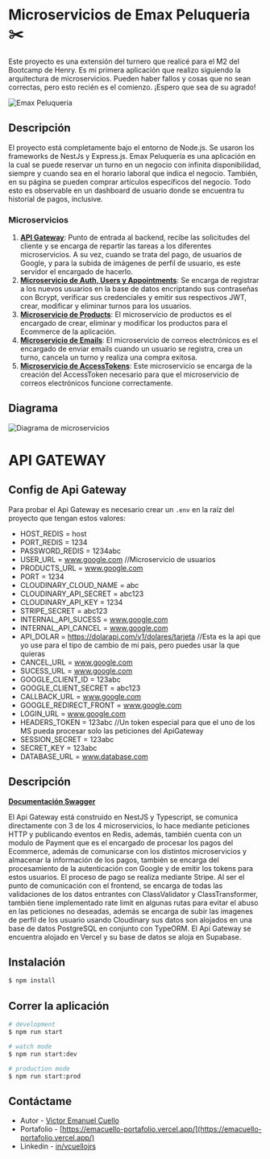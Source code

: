 # Microservicios de Emax Peluqueria ✂️

Este proyecto es una extensión del turnero que realicé para el M2 del Bootcamp de Henry. Es mi primera aplicación que realizo siguiendo la arquitectura de microservicios. Pueden haber fallos y cosas que no sean correctas, pero esto recién es el comienzo. ¡Espero que sea de su agrado!

![Emax Peluqueria](https://res.cloudinary.com/dxrjz4ycj/image/upload/f_auto,q_auto/gl9wkwfgrhplhoyb8cl5)

## Descripción

El proyecto está completamente bajo el entorno de Node.js. Se usaron los frameworks de NestJs y Express.js. Emax Peluquería es una aplicación en la cual se puede reservar un turno en un negocio con infinita disponibilidad, siempre y cuando sea en el horario laboral que indica el negocio. También, en su página se pueden comprar artículos específicos del negocio. Todo esto es observable en un dashboard de usuario donde se encuentra tu historial de pagos, inclusive.

### Microservicios

1. **[API Gateway](https://github.com/emacuello/emax-peluqueria-gateway)**: Punto de entrada al backend, recibe las solicitudes del cliente y se encarga de repartir las tareas a los diferentes microservicios. A su vez, cuando se trata del pago, de usuarios de Google, y para la subida de imágenes de perfil de usuario, es este servidor el encargado de hacerlo.
2. **[Microservicio de Auth, Users y Appointments](https://github.com/emacuello/emaxpeluqueria)**: Se encarga de registrar a los nuevos usuarios en la base de datos encriptando sus contraseñas con Bcrypt, verificar sus credenciales y emitir sus respectivos JWT, crear, modificar y eliminar turnos para los usuarios.
3. **[Microservicio de Products](https://github.com/emacuello/shop-emaxpeluqueria)**: El microservicio de productos es el encargado de crear, eliminar y modificar los productos para el Ecommerce de la aplicación.
4. **[Microservicio de Emails](https://github.com/emacuello/mailms)**: El microservicio de correos electrónicos es el encargado de enviar emails cuando un usuario se registra, crea un turno, cancela un turno y realiza una compra exitosa.
5. **[Microservicio de AccessTokens](https://github.com/emacuello/apioauthtoken)**: Este microservicio se encarga de la creación del AccessToken necesario para que el microservicio de correos electrónicos funcione correctamente.

## Diagrama

![Diagrama de microservicios](https://res.cloudinary.com/dxrjz4ycj/image/upload/f_auto,q_auto/ypf5twyrewahtu3frvbf)

# API GATEWAY

## Config de Api Gateway

Para probar el Api Gateway es necesario crear un `.env` en la raíz del proyecto que tengan estos valores:

- HOST_REDIS = host
- PORT_REDIS = 1234
- PASSWORD_REDIS = 1234abc
- USER_URL = www.google.com //Microservicio de usuarios
- PRODUCTS_URL = www.google.com
- PORT = 1234
- CLOUDINARY_CLOUD_NAME = abc
- CLOUDINARY_API_SECRET = abc123
- CLOUDINARY_API_KEY = 1234
- STRIPE_SECRET = abc123
- INTERNAL_API_SUCESS = www.google.com
- INTERNAL_API_CANCEL = www.google.com
- API_DOLAR = https://dolarapi.com/v1/dolares/tarjeta //Esta es la api que yo use para el tipo de cambio de mi pais, pero puedes usar la que quieras
- CANCEL_URL = www.google.com
- SUCESS_URL = www.google.com
- GOOGLE_CLIENT_ID = 123abc
- GOOGLE_CLIENT_SECRET = abc123
- CALLBACK_URL = www.google.com
- GOOGLE_REDIRECT_FRONT = www.google.com
- LOGIN_URL = www.google.com
- HEADERS_TOKEN = 123abc //Un token especial para que el uno de los MS pueda procesar solo las peticiones del ApiGateway
- SESSION_SECRET = 123abc
- SECRET_KEY = 123abc
- DATABASE_URL = www.database.com

## Descripción

**[Documentación Swagger](https://api-emax-peluqueria.vercel.app/api)**

El Api Gateway está construido en NestJS y Typescript, se comunica directamente con 3 de los 4 microservicios, lo hace mediante peticiones HTTP y publicando eventos en Redis, además, también cuenta con un modulo de Payment que es el encargado de procesar los pagos del Ecommerce, además de comunicarse con los distintos microservicios y almacenar la información de los pagos, también se encarga del procesamiento de la autenticación con Google y de emitir los tokens para estos usuarios. El proceso de pago se realiza mediante Stripe. Al ser el punto de comunicación con el frontend, se encarga de todas las validaciones de los datos entrantes con ClassValidator y ClassTransformer, también tiene implementado rate limit en algunas rutas para evitar el abuso en las peticiones no deseadas, además se encarga de subir las imagenes de perfil de los usuario usando Cloudinary sus datos son alojados en una base de datos PostgreSQL en conjunto con TypeORM. El Api Gateway se encuentra alojado en Vercel y su base de datos se aloja en Supabase.

## Instalación

```bash
$ npm install
```

## Correr la aplicación

```bash
# development
$ npm run start

# watch mode
$ npm run start:dev

# production mode
$ npm run start:prod
```

## Contáctame

- Autor - [Victor Emanuel Cuello](https://github.com/emacuello)
- Portafolio - [https://emacuello-portafolio.vercel.app/](https://emacuello-portafolio.vercel.app/)
- Linkedin - [in/vcuellojrs](https://www.linkedin.com/in/vcuellojrs/)

